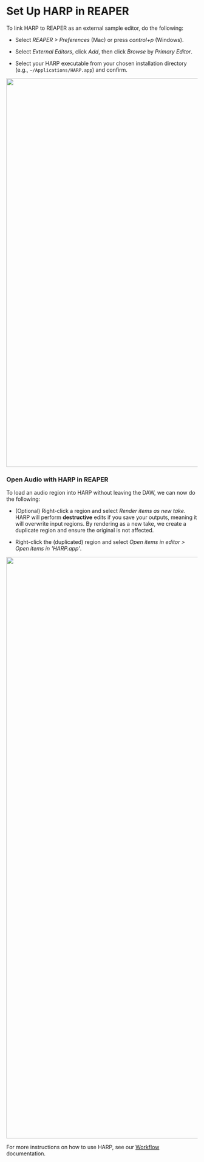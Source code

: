# Set Up HARP in REAPER

To link HARP to REAPER as an external sample editor, do the following:


* Select _REAPER > Preferences_ (Mac) or press _control+p_ (Windows).

* Select _External Editors_, click _Add_, then click _Browse_ by _Primary Editor_.

* Select your HARP executable from your chosen installation directory (e.g., `~/Applications/HARP.app`) and confirm.

<p align="center">
   <img width="1023" src="https://github.com/TEAMuP-dev/HARP/assets/33099118/b828a2fd-5378-490c-be37-11f7404eb127">
</p>

### Open Audio with HARP in REAPER

To load an audio region into HARP without leaving the DAW, we can now do the following:

* (Optional) Right-click a region and select _Render items as new take_. HARP will perform __destructive__ edits if you save your outputs, meaning it will overwrite input regions. By rendering as a new take, we create a duplicate region and ensure the original is not affected.

* Right-click the (duplicated) region and select _Open items in editor > Open items in 'HARP.app'_.

<p align="center">
   <img width="1531" src="https://github.com/TEAMuP-dev/HARP/assets/33099118/7f26857f-61de-4765-9671-fb69c4264dc4">
</p>

For more instructions on how to use HARP, see our [Workflow](/content/usage/workflow.html) documentation.
